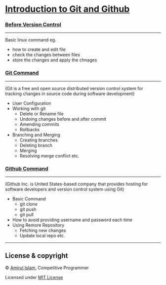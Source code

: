 [Introduction to Git and Github](https://github.com/shiningflash/Learn-Git)
==============================

### [Before Version Control](https://github.com/shiningflash/learn-git/blob/master/before_version_control.md)
---------------------------
Basic linux command eg.
* how to create and edit file
* check the changes between files
* store the changes and apply the chnages


### [Git Command](https://github.com/shiningflash/learn-git/blob/master/git.md)
--------------------------
(Git is a free and open source distributed version control system for tracking changes in source code during software development)
* User Configuration
* Working with git
    * Delete or Rename file
    * Undoing changes before and after commit
    * Amending commits
    * Rollbacks
* Branching and Merging
    * Creating branches
    * Deleting branch
    * Merging
    * Resolving merge conflict etc.


### [Github Command](https://github.com/shiningflash/learn-git/blob/master/github.md)
------------------------
(Github Inc. is United States-based company that provides hosting for software developers and version control system using Git)
* Basic Command
    * git clone
    * git push
    * git pull
* How to avoid providing username and password each time
* Using Remore Repository
    * Fetching new changes
    * Update local repo etc.
---------------------------------------
## License & copyright

© [Amirul Islam](https://shiningflash.github.io), Competitive Programmer

Licensed under [MIT License](LICENSE)
